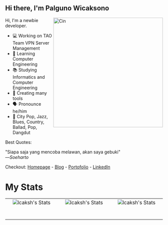 ## Hi there, I'm Palguno Wicaksono
<img align="right" src="https://cdn.icaksh.my.id/images/chibi/pp.png" alt="Cin" width=350px height=350px/>

Hi, I'm a newbie developer.

- 💻 Working on TAO Team VPN Server Management
- 🌱 Learning Computer Engineering
- 📚 Studying Informatics and Computer Engineering
- 🔨 Creating many tools
- 🗣 Pronounce he/him
- 🎵 City Pop, Jazz, Blues, Country, Ballad, Pop, Dangdut

Best Quotes:  
  
"Siapa saja yang mencoba melawan, akan saya gebuki"  
     —*Soeharto*  
  
Checkout: [Homepage](https://icaksh.my.id) - [Blog](https://blog.icaksh.my.id) - [Portofolio](https://cv.icaksh.my.id) - [LinkedIn](https://linkedin.com/id/icaksh)  
  
# My Stats

<table>
  <tbody>
    <tr>
    <td align="center"><img align="center" src="https://github-readme-stats.vercel.app/api/pin/?username=icaksh&repo=Python-Projects-Protek&title_color=add8e6&text_color=cfcfc4&show_icons=true&icon_color=add8e6&hide_border=true&theme=material-palenight" alt="Icaksh's Stats" />
        <br>
        <span>&nbsp;&nbsp;&nbsp;&nbsp;&nbsp;&nbsp;&nbsp;&nbsp;</span>
        <span>&nbsp;&nbsp;&nbsp;&nbsp;&nbsp;&nbsp;&nbsp;&nbsp;</span>
        <span>&nbsp;&nbsp;&nbsp;&nbsp;&nbsp;&nbsp;&nbsp;&nbsp;</span>
        <span>&nbsp;&nbsp;&nbsp;&nbsp;&nbsp;&nbsp;&nbsp;&nbsp;</span>    
        <span>&nbsp;&nbsp;&nbsp;&nbsp;&nbsp;&nbsp;&nbsp;&nbsp;</span>
        <span>&nbsp;&nbsp;&nbsp;&nbsp;&nbsp;&nbsp;&nbsp;&nbsp;</span>
        <span>&nbsp;&nbsp;&nbsp;&nbsp;&nbsp;&nbsp;&nbsp;&nbsp;</span>     
        <span>&nbsp;&nbsp;</span>        
      </td>
      <td align="center"><img align="center" src="https://github-readme-stats.vercel.app/api?username=icaksh&title_color=add8e6&text_color=cfcfc4&show_icons=true&icon_color=add8e6&hide_border=true&theme=material-palenight" alt="Icaksh's Stats" />
        <br>
        <span>&nbsp;&nbsp;&nbsp;&nbsp;&nbsp;&nbsp;&nbsp;&nbsp;</span>
        <span>&nbsp;&nbsp;&nbsp;&nbsp;&nbsp;&nbsp;&nbsp;&nbsp;</span>
        <span>&nbsp;&nbsp;&nbsp;&nbsp;&nbsp;&nbsp;&nbsp;&nbsp;</span>
        <span>&nbsp;&nbsp;&nbsp;&nbsp;&nbsp;&nbsp;&nbsp;&nbsp;</span>    
        <span>&nbsp;&nbsp;&nbsp;&nbsp;&nbsp;&nbsp;&nbsp;&nbsp;</span>
        <span>&nbsp;&nbsp;&nbsp;&nbsp;&nbsp;&nbsp;&nbsp;&nbsp;</span>
        <span>&nbsp;&nbsp;&nbsp;&nbsp;&nbsp;&nbsp;&nbsp;&nbsp;</span>     
        <span>&nbsp;&nbsp;</span>        
      </td>
      <td align="center"><img align="center" src="https://github-readme-stats.vercel.app/api/top-langs/?username=icaksh&title_color=add8e6&text_color=cfcfc4&show_icons=true&icon_color=add8e6&hide_border=true&theme=material-palenight" alt="Icaksh's Stats"/>
        <br>
        <span>&nbsp;&nbsp;&nbsp;&nbsp;&nbsp;&nbsp;&nbsp;&nbsp;</span>
        <span>&nbsp;&nbsp;&nbsp;&nbsp;&nbsp;&nbsp;&nbsp;&nbsp;</span>
        <span>&nbsp;&nbsp;&nbsp;&nbsp;&nbsp;&nbsp;&nbsp;&nbsp;</span>
        <span>&nbsp;&nbsp;&nbsp;&nbsp;&nbsp;&nbsp;&nbsp;&nbsp;</span>    
        <span>&nbsp;&nbsp;&nbsp;&nbsp;&nbsp;&nbsp;&nbsp;&nbsp;</span>
        <span>&nbsp;&nbsp;&nbsp;&nbsp;&nbsp;&nbsp;&nbsp;&nbsp;</span>
        <span>&nbsp;&nbsp;&nbsp;&nbsp;&nbsp;&nbsp;&nbsp;&nbsp;</span>     
        <span>&nbsp;&nbsp;</span>        
      </td>
    </tr>
  </tbody>
</table>
